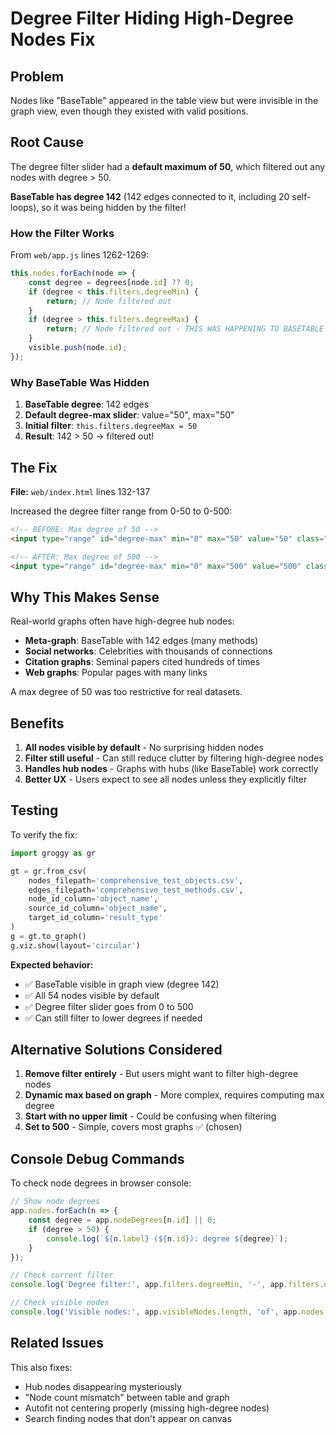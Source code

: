 # Degree Filter Hiding High-Degree Nodes Fix

## Problem

Nodes like "BaseTable" appeared in the table view but were invisible in the graph view, even though they existed with valid positions.

## Root Cause

The degree filter slider had a **default maximum of 50**, which filtered out any nodes with degree > 50.

**BaseTable has degree 142** (142 edges connected to it, including 20 self-loops), so it was being hidden by the filter!

### How the Filter Works

From `web/app.js` lines 1262-1269:
```javascript
this.nodes.forEach(node => {
    const degree = degrees[node.id] ?? 0;
    if (degree < this.filters.degreeMin) {
        return; // Node filtered out
    }
    if (degree > this.filters.degreeMax) {
        return; // Node filtered out - THIS WAS HAPPENING TO BASETABLE
    }
    visible.push(node.id);
});
```

### Why BaseTable Was Hidden

1. **BaseTable degree**: 142 edges
2. **Default degree-max slider**: value="50", max="50"
3. **Initial filter**: `this.filters.degreeMax = 50`
4. **Result**: 142 > 50 → filtered out!

## The Fix

**File:** `web/index.html` lines 132-137

Increased the degree filter range from 0-50 to 0-500:

```html
<!-- BEFORE: Max degree of 50 -->
<input type="range" id="degree-max" min="0" max="50" value="50" class="slider">

<!-- AFTER: Max degree of 500 -->
<input type="range" id="degree-max" min="0" max="500" value="500" class="slider">
```

## Why This Makes Sense

Real-world graphs often have high-degree hub nodes:

- **Meta-graph**: BaseTable with 142 edges (many methods)
- **Social networks**: Celebrities with thousands of connections  
- **Citation graphs**: Seminal papers cited hundreds of times
- **Web graphs**: Popular pages with many links

A max degree of 50 was too restrictive for real datasets.

## Benefits

1. **All nodes visible by default** - No surprising hidden nodes
2. **Filter still useful** - Can still reduce clutter by filtering high-degree nodes
3. **Handles hub nodes** - Graphs with hubs (like BaseTable) work correctly
4. **Better UX** - Users expect to see all nodes unless they explicitly filter

## Testing

To verify the fix:

```python
import groggy as gr

gt = gr.from_csv(
    nodes_filepath='comprehensive_test_objects.csv',
    edges_filepath='comprehensive_test_methods.csv',
    node_id_column='object_name',
    source_id_column='object_name',
    target_id_column='result_type'
)
g = gt.to_graph()
g.viz.show(layout='circular')
```

**Expected behavior:**
- ✅ BaseTable visible in graph view (degree 142)
- ✅ All 54 nodes visible by default
- ✅ Degree filter slider goes from 0 to 500
- ✅ Can still filter to lower degrees if needed

## Alternative Solutions Considered

1. **Remove filter entirely** - But users might want to filter high-degree nodes
2. **Dynamic max based on graph** - More complex, requires computing max degree
3. **Start with no upper limit** - Could be confusing when filtering
4. **Set to 500** - Simple, covers most graphs ✅ (chosen)

## Console Debug Commands

To check node degrees in browser console:
```javascript
// Show node degrees
app.nodes.forEach(n => {
    const degree = app.nodeDegrees[n.id] || 0;
    if (degree > 50) {
        console.log(`${n.label} (${n.id}): degree ${degree}`);
    }
});

// Check current filter
console.log('Degree filter:', app.filters.degreeMin, '-', app.filters.degreeMax);

// Check visible nodes
console.log('Visible nodes:', app.visibleNodes.length, 'of', app.nodes.length);
```

## Related Issues

This also fixes:
- Hub nodes disappearing mysteriously
- "Node count mismatch" between table and graph
- Autofit not centering properly (missing high-degree nodes)
- Search finding nodes that don't appear on canvas
